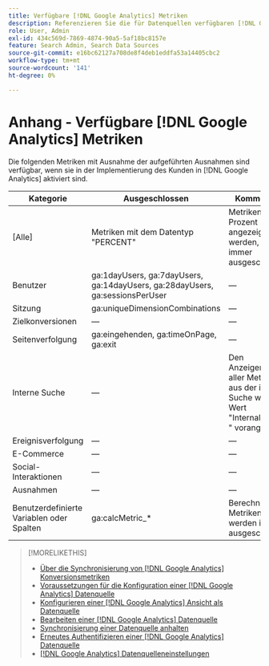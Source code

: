 ```yaml
---
title: Verfügbare [!DNL Google Analytics] Metriken
description: Referenzieren Sie die für Datenquellen verfügbaren [!DNL Google Analytics] Metriken.
role: User, Admin
exl-id: 434c569d-7869-4874-90a5-5af18bc8157e
feature: Search Admin, Search Data Sources
source-git-commit: e16bc62127a708de8f4deb1eddfa53a14405cbc2
workflow-type: tm+mt
source-wordcount: '141'
ht-degree: 0%

---
```


# Anhang - Verfügbare [!DNL Google Analytics] Metriken

Die folgenden Metriken mit Ausnahme der aufgeführten Ausnahmen sind verfügbar, wenn sie in der Implementierung des Kunden in [!DNL Google Analytics] aktiviert sind.

<!-- Notes as FYI to self:
>[!NOTE]
>
>* For some of these metrics, [!DNL Google] assigns the friendly name, and the name is consistent. For some metrics, the advertiser assigns the friendly name in [!DNL Google Analytics], and the name has a dynamic value.
>* Some metrics are assigned at the property level, and others are assigned at the view level.
-->

| Kategorie | Ausgeschlossen | Kommentare |
| ---- | ---- | ---- |
| \[Alle\] | Metriken mit dem Datentyp &quot;PERCENT&quot; | Metriken, die in Prozent angezeigt werden, sind immer ausgeschlossen. |
| Benutzer | ga:1dayUsers, ga:7dayUsers, ga:14dayUsers, ga:28dayUsers, ga:sessionsPerUser | — |
| Sitzung | ga:uniqueDimensionCombinations | — |
| Zielkonversionen | — | — |
| Seitenverfolgung | ga:eingehenden, ga:timeOnPage, ga:exit | — |
| Interne Suche | — | Den Anzeigenamen aller Metriken aus der internen Suche wird der Wert &quot;InternalSearch: &quot; vorangestellt. |
| Ereignisverfolgung | — | — |
| E-Commerce | — | — |
| Social-Interaktionen | — | — |
| Ausnahmen | — | — |
| Benutzerdefinierte Variablen oder Spalten | ga:calcMetric_* | Berechnete Metriken werden immer ausgeschlossen. |

>[!MORELIKETHIS]
>
>* [Über die Synchronisierung von [!DNL Google Analytics] Konversionsmetriken](data-source-about.md)
>* [Voraussetzungen für die Konfiguration einer  [!DNL Google Analytics] Datenquelle](data-source-prerequisites.md)
>* [Konfigurieren einer [!DNL Google Analytics] Ansicht als Datenquelle](data-source-configure.md)
>* [Bearbeiten einer [!DNL Google Analytics] Datenquelle](data-source-edit.md)
>* [Synchronisierung einer Datenquelle anhalten](data-source-pause.md)
>* [Erneutes Authentifizieren einer  [!DNL Google Analytics] Datenquelle](data-source-reauthenticate.md)
>* [[!DNL Google Analytics] Datenquelleneinstellungen](data-source-settings.md)
